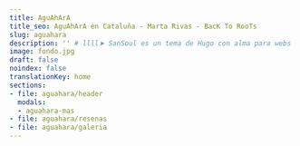 ```yaml
---
title: AguAhArA
title_seo: AguAhArA en Cataluña - Marta Rivas - BacK To RooTs
slug: aguahara
description: '' # llll➤ SanSoul es un tema de Hugo con alma para webs de servicios ✅ por lorensansol.
image: fondo.jpg
draft: false
noindex: false
translationKey: home
sections:
- file: aguahara/header
  modals:
  - aguahara-mas
- file: aguahara/resenas
- file: aguahara/galeria
---
```

